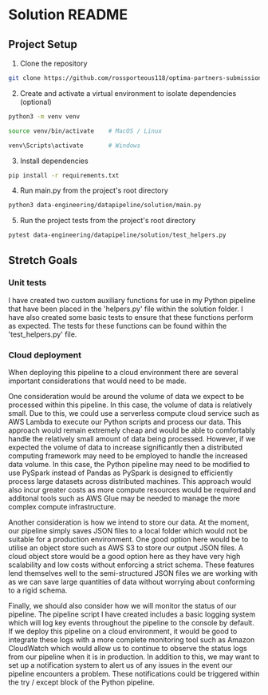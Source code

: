# Solution README

## Project Setup

1. Clone the repository

```bash
git clone https://github.com/rossporteous118/optima-partners-submission.git
```

2. Create and activate a virtual environment to isolate dependencies (optional)

```bash
python3 -m venv venv

source venv/bin/activate    # MacOS / Linux

venv\Scripts\activate       # Windows
```

3. Install dependencies

```bash
pip install -r requirements.txt
```

4. Run main.py from the project's root directory

```bash
python3 data-engineering/datapipeline/solution/main.py
```

5. Run the project tests from the project's root directory

```bash
pytest data-engineering/datapipeline/solution/test_helpers.py
```

## Stretch Goals

### Unit tests

I have created two custom auxiliary functions for use in my Python pipeline that have been placed in the 'helpers.py' file within the solution folder. I have also created some basic tests to ensure that these functions perform as expected. The tests for these functions can be found within the 'test_helpers.py' file.

### Cloud deployment

When deploying this pipeline to a cloud environment there are several important considerations that would need to be made.

One consideration would be around the volume of data we expect to be processed within this pipeline. In this case, the volume of data is relatively small. Due to this, we could use a serverless compute cloud service such as AWS Lambda to execute our Python scripts and process our data. This approach would remain extremely cheap and would be able to comfortably handle the relatively small amount of data being processed. However, if we expected the volume of data to increase significantly then a distributed computing framework may need to be employed to handle the increased data volume. In this case, the Python pipeline may need to be modified to use PySpark instead of Pandas as PySpark is designed to efficiently process large datasets across distributed machines. This approach would also incur greater costs as more compute resources would be required and additonal tools such as AWS Glue may be needed to manage the more complex compute infrastructure.

Another consideration is how we intend to store our data. At the moment, our pipeline simply saves JSON files to a local folder which would not be suitable for a production environment. One good option here would be to utilise an object store such as AWS S3 to store our output JSON files. A cloud object store would be a good option here as they have very high scalability and low costs without enforcing a strict schema. These features lend themselves well to the semi-structured JSON files we are working with as we can save large quantities of data without worrying about conforming to a rigid schema.

Finally, we should also consider how we will monitor the status of our pipeline. The pipeline script I have created includes a basic logging system which will log key events throughout the pipeline to the console by default. If we deploy this pipeline on a cloud environment, it would be good to integrate these logs with a more complete monitoring tool such as Amazon CloudWatch which would allow us to continue to observe the status logs from our pipeline when it is in production. In addition to this, we may want to set up a notification system to alert us of any issues in the event our pipeline encounters a problem. These notifications could be triggered within the try / except block of the Python pipeline.
